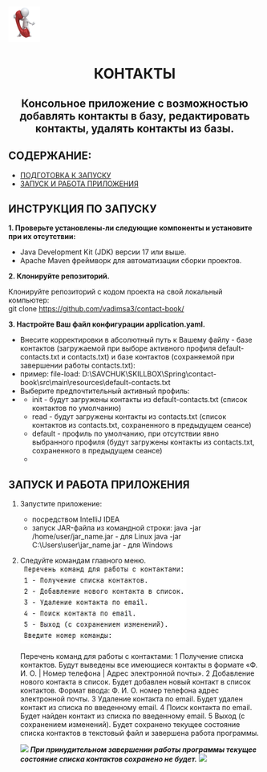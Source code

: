 <h1 align="left"><img src="https://github.com/vadimsa3/contact-book/blob/master/src/main/resources/raw/image.gif" height="70"/></h1>
<h1 align="center">КОНТАКТЫ</h1>
<h2 align="center">Консольное приложение с возможностью добавлять контакты в базу, редактировать контакты, удалять контакты из базы.</h2>

## **СОДЕРЖАНИЕ:** ##
* [ПОДГОТОВКА К ЗАПУСКУ](#инструкция_по_запуску)
* [ЗАПУСК И РАБОТА ПРИЛОЖЕНИЯ](#запуск_и_работа)
  
<a name="инструкция_по_запуску"></a>
## **ИНСТРУКЦИЯ ПО ЗАПУСКУ** ##

**1. Проверьте установлены-ли следующие компоненты и установите при их отсутствии:**
* Java Development Kit (JDK) версии 17 или выше.
* Apache Maven фреймворк для автоматизации сборки проектов.

**2. Клонируйте репозиторий.**  

Клонируйте репозиторий с кодом проекта на свой локальный компьютер:  
git clone https://github.com/vadimsa3/contact-book/

**3. Настройте Ваш файл конфигурации application.yaml.**  

* Внесите корректировки в абсолютный путь к Вашему файлу - базе контактов (загружаемой при выборе активного профиля default-contacts.txt и contacts.txt) и базе контактов (сохраняемой при завершении работы contacts.txt):
*   пример: file-load: D:\\SAVCHUK\\SKILLBOX\\Spring\\contact-book\\src\\main\\resources\\default-contacts.txt
* Выберите предпочтительный активный профиль:
*   - init - будут загружены контакты из default-contacts.txt (список контактов по умолчанию)
    - read - будут загружены контакты из contacts.txt (список контактов из contacts.txt, сохраненного в предыдущем сеансе)
    - default - профиль по умолчанию, при отсутствии явно выбранного профиля (будут загружены контакты из contacts.txt, сохраненного в предыдущем сеансе)
    - 
<a name="запуск_и_работа"></a>  
## **ЗАПУСК И РАБОТА ПРИЛОЖЕНИЯ** ##

1. Запустите приложение:
   - посредством IntelliJ IDEA
   - запуск JAR-файла из командной строки: 
       java -jar /home/user/jar_name.jar - для Linux
       java -jar C:\Users\user\jar_name.jar - для Windows
     
3. Следуйте командам главного меню.
   ![Изображение](https://github.com/vadimsa3/contact-book/blob/master/src/main/resources/raw/MainMenu.jpg "Главное меню")

   Перечень команд для работы с контактами:
   1 Получение списка контактов.
       Будут выведены все имеющиеся контакты в формате «Ф. И. О. | Номер телефона | Адрес электронной почты».
   2 Добавление нового контакта в список.
       Будет добавлен новый контакт в список контактов. Формат ввода: Ф. И. О. номер телефона адрес электронной почты.
   3 Удаление контакта по email.
       Будет удален контакт из списка по введенному email.
   4 Поиск контакта по email.
       Будет найден контакт из списка по введенному email.
   5 Выход (с сохранением изменений).
       Будет сохранено текущее состояние списка контактов в текстовый файл и завершена работа программы.

   ![](https://img.shields.io/badge/ВНИМАНИЕ!-FF0000) ***При принудительном завершении работы программы текущее состояние списка контактов сохранено не будет.***  ![](https://img.shields.io/badge/ВНИМАНИЕ!-FF0000)  
